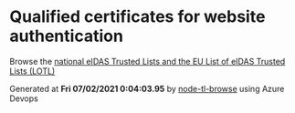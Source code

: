 # Qualified certificates for website authentication 
 Browse the [national eIDAS Trusted Lists and the EU List of eIDAS Trusted Lists (LOTL)](https://webgate.ec.europa.eu/tl-browser/#/) 
 
 
Generated at **Fri 07/02/2021  0:04:03.95** by [node-tl-browse](https://github.com/ymedlop/node-tl-browser) using Azure Devops 
